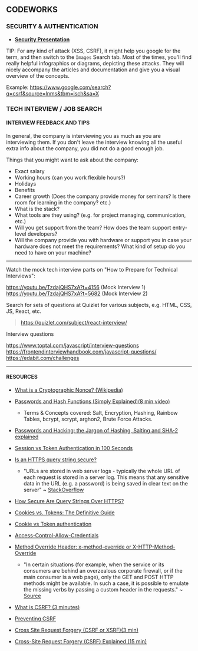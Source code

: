 ## CODEWORKS 

### SECURITY & AUTHENTICATION

- [**Security Presentation**](https://kostasx.github.io/EventLoop/Education/Codeworks/presentations/security/)

TIP: For any kind of attack (XSS, CSRF), it might help you google for the term, and then switch to the `Images` Search tab. Most of the times, you'll find really helpful infographics or diagrams, depicting these attacks. They will nicely accompany the articles and documentation and give you a visual overview of the concepts.

Example: https://www.google.com/search?q=csrf&source=lnms&tbm=isch&sa=X

### TECH INTERVIEW / JOB SEARCH 

#### INTERVIEW FEEDBACK AND TIPS 

In general, the company is interviewing you as much as you are interviewing them. If you don't leave the interview knowing all the useful extra info about the company, you did not do a good enough job.

Things that you might want to ask about the company:

- Exact salary
- Working hours (can you work flexible hours?)
- Holidays
- Benefits
- Career growth (Does the company provide money for seminars? Is there room for learning in the company? etc.) 
- What is the stack? 
- What tools are they using? (e.g. for project managing, communication, etc.)
- Will you get support from the team? How does the team support entry-level developers?
- Will the company provide you with hardware or support you in case your hardware does not meet the requirements? What kind of setup do you need to have on your machine?

---

Watch the mock tech interview parts on "How to Prepare for Technical Interviews":

https://youtu.be/TzdajQHS7xA?t=4156 (Mock Interview 1)
https://youtu.be/TzdajQHS7xA?t=5682 (Mock Interview 2)

Search for sets of questions at Quizlet for various subjects, e.g. HTML, CSS, JS, React, etc.
> https://quizlet.com/subject/react-interview/

Interview questions

https://www.toptal.com/javascript/interview-questions
https://frontendinterviewhandbook.com/javascript-questions/
https://edabit.com/challenges

---

#### RESOURCES 

- [What is a Cryptographic Nonce? (Wikipedia)](https://en.wikipedia.org/wiki/Cryptographic_nonce?oldformat=true)

- [Passwords and Hash Functions (Simply Explained)(8 min video)](https://www.youtube.com/watch?v=cczlpiiu42M)
    - Terms & Concepts covered: Salt, Encryption, Hashing, Rainbow Tables, bcrypt, scrypt, arghon2, Brute Force Attacks.

- [Passwords and Hacking: the Jargon of Hashing, Salting and SHA-2 explained](https://www.theguardian.com/technology/2016/dec/15/passwords-hacking-hashing-salting-sha-2)

- [Session vs Token Authentication in 100 Seconds](https://www.youtube.com/watch?v=UBUNrFtufWo)

- [Is an HTTPS query string secure?](https://stackoverflow.com/questions/323200/is-an-https-query-string-secure)
    - "URLs are stored in web server logs - typically the whole URL of each request is stored in a server log. This means that any sensitive data in the URL (e.g. a password) is being saved in clear text on the server" ~ [StackOverflow](https://stackoverflow.com/questions/2629222/are-querystring-parameters-secure-in-https-http-ssl)

- [How Secure Are Query Strings Over HTTPS?](https://blog.httpwatch.com/2009/02/20/how-secure-are-query-strings-over-https/)

- [Cookies vs. Tokens: The Definitive Guide](https://dzone.com/articles/cookies-vs-tokens-the-definitive-guide)

- [Cookie vs Token authentication](https://www.section.io/engineering-education/cookie-vs-token-authentication/)

- [Access-Control-Allow-Credentials](https://developer.mozilla.org/en-US/docs/Web/HTTP/Headers/Access-Control-Allow-Credentials)

- [Method Override Header: x-method-override or X-HTTP-Method-Override](https://www.hanselman.com/blog/http-put-or-delete-not-allowed-use-xhttpmethodoverride-for-your-rest-service-with-aspnet-web-api)

    - "In certain situations (for example, when the service or its consumers are behind an overzealous corporate firewall, or if the main consumer is a web page), only the GET and POST HTTP methods might be available. In such a case, it is possible to emulate the missing verbs by passing a custom header in the requests." ~ [Source](https://www.oreilly.com/library/view/building-a-restful/9781785285714/ch05s05.html)

- [What is CSRF? (3 minutes)](https://www.youtube.com/watch?v=MBOMBZS2u-I)

- [Preventing CSRF](https://www.hacksplaining.com/prevention/csrf)

- [Cross Site Request Forgery (CSRF or XSRF)(3 min)](https://www.youtube.com/watch?v=m0EHlfTgGUU)

- [Cross-Site Request Forgery (CSRF) Explained (15 min)](https://www.youtube.com/watch?v=eWEgUcHPle0)

